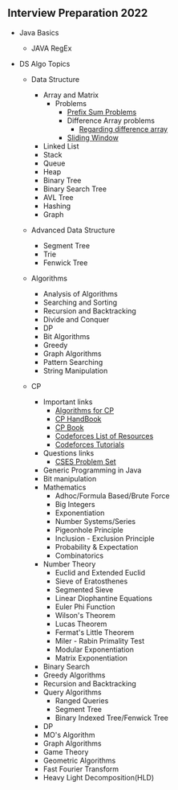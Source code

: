## Interview Preparation 2022

- Java Basics
  - JAVA RegEx

- DS Algo Topics
  - Data Structure
    - Array and Matrix
      - Problems
        - [Prefix Sum Problems](https://www.geeksforgeeks.org/prefix-sum-array-implementation-applications-competitive-programming/)
        - Difference Array problems
          - [Regarding difference array](https://blogarithms.github.io/articles/2018-11/difference-arrays)
        - [Sliding Window](https://www.geeksforgeeks.org/tag/sliding-window/)
    - Linked List
    - Stack
    - Queue
    - Heap
    - Binary Tree
    - Binary Search Tree
    - AVL Tree
    - Hashing
    - Graph
  
  - Advanced Data Structure
    - Segment Tree
    - Trie
    - Fenwick Tree
  
  - Algorithms
    - Analysis of Algorithms
    - Searching and Sorting
    - Recursion and Backtracking
    - Divide and Conquer
    - DP
    - Bit Algorithms
    - Greedy
    - Graph Algorithms
    - Pattern Searching
    - String Manipulation
  
  - CP
    - Important links
      - [Algorithms for CP](https://cp-algorithms.com/)
      - [CP HandBook](https://cses.fi/book/book.pdf)
      - [CP Book](https://www.comp.nus.edu.sg/~stevenha/myteaching/competitive_programming/cp2.pdf)
      - [Codeforces List of Resources](https://codeforces.com/blog/entry/13529)
      - [Codeforces Tutorials](https://codeforces.com/blog/entry/57282)
    - Questions links
      - [CSES Problem Set](https://cses.fi/problemset/list)
    - Generic Programming in Java
    - Bit manipulation
    - Mathematics
      - Adhoc/Formula Based/Brute Force
      - Big Integers
      - Exponentiation
      - Number Systems/Series
      - Pigeonhole Principle
      - Inclusion - Exclusion Principle
      - Probability & Expectation
      - Combinatorics
    - Number Theory
      - Euclid and Extended Euclid
      - Sieve of Eratosthenes
      - Segmented Sieve
      - Linear Diophantine Equations
      - Euler Phi Function
      - Wilson's Theorem
      - Lucas Theorem
      - Fermat's Little Theorem
      - Miler - Rabin Primality Test
      - Modular Exponentiation
      - Matrix Exponentiation
    - Binary Search
    - Greedy Algorithms
    - Recursion and Backtracking
    - Query Algorithms
      - Ranged Queries
      - Segment Tree
      - Binary Indexed Tree/Fenwick Tree
    - DP
    - MO's Algorithm
    - Graph Algorithms
    - Game Theory
    - Geometric Algorithms
    - Fast Fourier Transform
    - Heavy Light Decomposition(HLD)